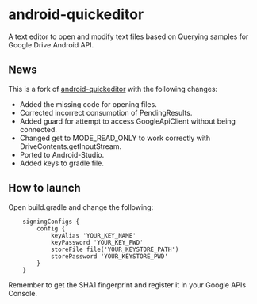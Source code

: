 # android-quickeditor
A text editor to open and modify text files based on Querying samples for Google Drive Android API.

## News
This is a fork of [android-quickeditor](https://github.com/googledrive/android-quickeditor) with the following changes:
* Added the missing code for opening files.
* Corrected incorrect consumption of PendingResults.
* Added guard for attempt to access GoogleApiClient without being connected.
* Changed get to MODE_READ_ONLY to work correctly with DriveContents.getInputStream.
* Ported to Android-Studio.
* Added keys to gradle file.

## How to launch
Open build.gradle and change the following:
```
    signingConfigs {
        config {
            keyAlias 'YOUR_KEY_NAME'
            keyPassword 'YOUR_KEY_PWD'
            storeFile file('YOUR_KEYSTORE_PATH')
            storePassword 'YOUR_KEYSTORE_PWD'
        }
    }
```
Remember to get the SHA1 fingerprint and register it in your Google APIs Console.
